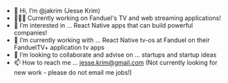 - 👋 Hi, I’m @jakrim (Jesse Krim)
- 🏌🏼‍♂️ Currently working on Fanduel's TV and web streaming applications!
- 👀 I’m interested in ... React Native apps that can build powerful companies!
- 🌱 I’m currently working with ... React Native tv-os at Fanduel on their FanduelTV+ application tv apps
- 💞️ I’m looking to collaborate and advise on ... startups and startup ideas
- 📫 How to reach me ... jesse.krim@gmail.com
(Not currently looking for new work - please do not email me jobs!)

<!---
jakrim/jakrim is a ✨ special ✨ repository because its `README.md` (this file) appears on your GitHub profile.
You can click the Preview link to take a look at your changes.
--->
